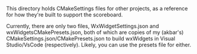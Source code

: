 This directory holds CMakeSettings files for other projects, as a reference for how they're built to
support the scoreboard.

Currently, there are only two files, WxWidgetSettings.json and wxWidgetsCMakePresets.json, both of which are copies of my (akbar's)
CMakeSettings.json/CMakePresets.json to build wxWidgets in Visual Studio/VsCode (respectively).  Likely, you can use the presets file for either.
